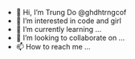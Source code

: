 - 👋 Hi, I’m Trung Do @ghdhtrngcof
- 👀 I’m interested in code and girl
- 🌱 I’m currently learning ...
- 💞️ I’m looking to collaborate on ...
- 📫 How to reach me ...

<!---
ghdhtrngcof/ghdhtrngcof is a ✨ special ✨ repository because its `README.md` (this file) appears on your GitHub profile.
You can click the Preview link to take a look at your changes.
--->
